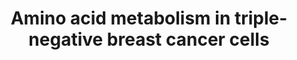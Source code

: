 ---
annotations:
- id: PW:0000440
  parent: classic metabolic pathway
  type: Pathway Ontology
  value: glycine metabolic pathway
- id: PW:0001084
  parent: classic metabolic pathway
  type: Pathway Ontology
  value: serine metabolic pathway
- id: PW:0001086
  parent: classic metabolic pathway
  type: Pathway Ontology
  value: glutamine metabolic pathway
- id: DOID:0060081
  parent: disease of cellular proliferation
  type: Disease Ontology
  value: triple-receptor negative breast cancer
authors:
- Andra
- Egonw
description: Amino acid metabolism in triple-negative breast cancer cells. The glutamine,
  serine and glycine metabolic pathways are significantly upregulated. The upregulated
  expression of key genes within the glutamine, serine and glycine metabolic pathways
  have also been observed in triple-negative breast cancer cells
last-edited: 2023-01-18
organisms:
- Homo sapiens
redirect_from:
- /index.php/Pathway:WP5213
- /instance/WP5213
- /instance/WP5213_r124889
revision: r124889
schema-jsonld:
- '@context': https://schema.org/
  '@id': https://wikipathways.github.io/pathways/WP5213.html
  '@type': Dataset
  creator:
    '@type': Organization
    name: WikiPathways
  description: Amino acid metabolism in triple-negative breast cancer cells. The glutamine,
    serine and glycine metabolic pathways are significantly upregulated. The upregulated
    expression of key genes within the glutamine, serine and glycine metabolic pathways
    have also been observed in triple-negative breast cancer cells
  keywords:
  - 3-phospho-glycerate
  - CB-839
  - GLS
  - GLUT1
  - Glucose
  - NH3
  - PHGDH
  - PSAT1
  - PSPH
  - SASP
  - SHMT
  - SLC1A5
  - aminotransferase
  - citrate
  - cystine
  - cystine/glutamate antiporter
  - glucose
  - glutamate
  - glutamine
  - 'glutamine '
  - glycine
  - malate
  - oxaloacetate
  - phosphohydroxypyruvate
  - phosphoserine
  - pyruvate
  - reduced glutathione
  - serine
  - α-ketoglutarate
  - α-ketoglutarate;
  license: CC0
  name: Amino acid metabolism in triple-negative breast cancer cells
seo: CreativeWork
title: Amino acid metabolism in triple-negative breast cancer cells
wpid: WP5213
---
